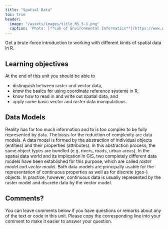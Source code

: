 ```yaml
---
title: "Spatial Data"
toc: true
header:
  image: "/assets/images/title_RS_5-1.png"
  caption: 'Photo: [**Lab of Environmental Informatics**](https://www.uni-marburg.de/en/fb19/disciplines/physisch/environmentalinformatics){:target="_blank"}'
---
```


Get a brute-force introduction to working with different kinds of spatial data in R.

<!--more-->


## Learning objectives
At the end of this unit you should be able to

* distinguish between raster and vector data,
* know the basics for using coordinate reference systems in R, 
* know how to read in and write out spatial data, and
* apply some basic vector and raster data manipulations.


## Data Models

Reality has far too much information and to is too complex to be fully represented by data.
The basis for the reduction of complexity are data models. A data model is formed by the abstraction of individual objects (entities) and their properties (attributes). 
In this abstraction process, the same object types are bundled (e.g. rivers, roads, urban areas).
In the spatial data world and its implication in GIS, two completely different data models have been established for this purpose, which are called _raster model_ and _vector model_. 
Both data models are principally usable for the representation of continuous properties as well as for discrete (geo-) objects. 
In practice, however, continuous data is usually represented by the raster model and discrete data by the vector model.


## Comments?
You can leave comments below if you have questions or remarks about any of the text or code in this unit. 
Please copy the corresponding line into your comment to make it easier to answer your question.

<script src="https://utteranc.es/client.js" repo="GeoMOER/moer-bsc-project-seminar-remote-sensing" issue-term="moer-bsc-project-seminar-remote-sensing_unit03" theme="github-light" crossorigin="anonymous" async> </script> 
